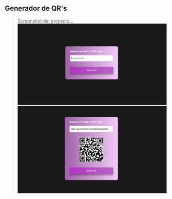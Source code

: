 ## Generador de QR's

> Screenshot del proyecto...
![This is the proyect Tumbail](./img/init.png)
![This is the proyect tumbails](./img/fin.png)
